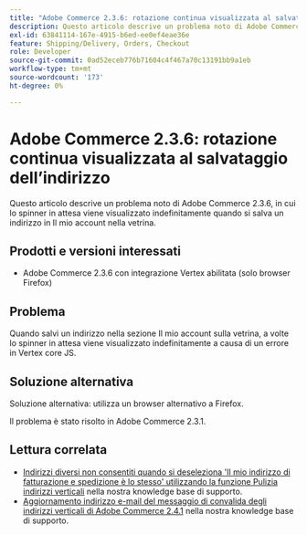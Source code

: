 ```yaml
---
title: "Adobe Commerce 2.3.6: rotazione continua visualizzata al salvataggio dell’indirizzo"
description: Questo articolo descrive un problema noto di Adobe Commerce 2.3.6, in cui lo spinner in attesa viene visualizzato indefinitamente quando si salva un indirizzo in Il mio account nella vetrina.
exl-id: 63841114-167e-4915-b6ed-ee0ef4eae36e
feature: Shipping/Delivery, Orders, Checkout
role: Developer
source-git-commit: 0ad52eceb776b71604c4f467a70c13191bb9a1eb
workflow-type: tm+mt
source-wordcount: '173'
ht-degree: 0%

---
```


# Adobe Commerce 2.3.6: rotazione continua visualizzata al salvataggio dell’indirizzo

Questo articolo descrive un problema noto di Adobe Commerce 2.3.6, in cui lo spinner in attesa viene visualizzato indefinitamente quando si salva un indirizzo in Il mio account nella vetrina.

## Prodotti e versioni interessati

* Adobe Commerce 2.3.6 con integrazione Vertex abilitata (solo browser Firefox)

## Problema

Quando salvi un indirizzo nella sezione Il mio account sulla vetrina, a volte lo spinner in attesa viene visualizzato indefinitamente a causa di un errore in Vertex core JS.

## Soluzione alternativa

Soluzione alternativa: utilizza un browser alternativo a Firefox.

Il problema è stato risolto in Adobe Commerce 2.3.1.

## Lettura correlata

* [Indirizzi diversi non consentiti quando si deseleziona &#39;Il mio indirizzo di fatturazione e spedizione è lo stesso&#39; utilizzando la funzione Pulizia indirizzi verticali](/help/troubleshooting/miscellaneous/vertex-address-cleansing-different-addresses-not-allowed.md) nella nostra knowledge base di supporto.
* [Aggiornamento indirizzo e-mail del messaggio di convalida degli indirizzi verticali di Adobe Commerce 2.4.1](/help/troubleshooting/miscellaneous/magento-2-4-1-vertex-address-validation-message-post-address-update.md) nella nostra knowledge base di supporto.
